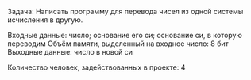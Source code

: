 Задача:
Написать  программу для перевода чисел из одной системы исчисления в другую.

Входные данные: число; основание его си; основание си, в которую переводим
Объём памяти, выделенный на входное число: 8 бит
Выходные данные: число в новой си

Количество человек, задействованных в проекте: 4
